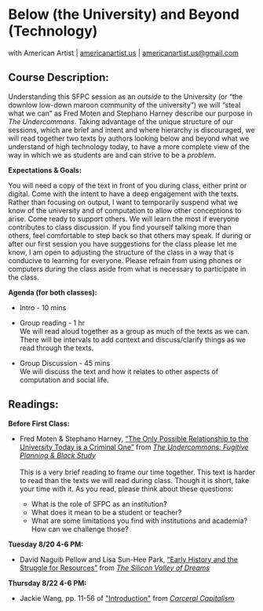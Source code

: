 # Below (the University) and Beyond (Technology)

with American Artist | [americanartist.us](http://americanartist.us/) | [americanartist.us@gmail.com](mailto:americanartist.us@gmail.com)

## Course Description: ##

Understanding this SFPC session as an *outside* to the University (or “the downlow low-down maroon community of the university”) we will “steal what we can” as Fred Moten and Stephano Harney describe our purpose in *The Undercommons*. Taking advantage of the unique structure of our sessions, which are brief and intent and where hierarchy is discouraged, we will read together two texts by authors looking below and beyond what we understand of high technology today, to have a more complete view of the way in which we as students are and can strive to be a *problem*.

**Expectations & Goals:**

You will need a copy of the text in front of you during class, either print or digital.
Come with the intent to have a deep engagement with the texts. Rather than focusing on output, I want to temporarily suspend what we know of the university and of computation to allow other conceptions to arise.
Come ready to support others. We will learn the most if everyone contributes to class discussion. If you find yourself talking more than others, feel comfortable to step back so that others may speak.
If during or after our first session you have suggestions for the class please let me know, I am open to adjusting the structure of the class in a way that is conducive to learning for everyone.
Please refrain from using phones or computers during the class aside from what is necessary to participate in the class.

**Agenda (for both classes):**

   * Intro - 10 mins

   * Group reading - 1 hr \
We will read aloud together as a group as much of the texts as we can. There will be intervals to add context and discuss/clarify things as we read through the texts.

  * Group Discussion - 45 mins \
We will discuss the text and how it relates to other aspects of computation and social life.

## Readings: ##

**Before First Class:**

   * Fred Moten & Stephano Harney, [“The Only Possible Relationship to the University Today is a Criminal One”](/undercommons_university-today.pdf) from [*The Undercommons: Fugitive Planning & Black Study*](http://www.minorcompositions.info/wp-content/uploads/2013/04/undercommons-web.pdf)\
   \
   This is a very brief reading to frame our time together. This text is harder to read than the texts we will read during class. Though it is short, take your time with it. As you read, please think about these questions:
      
      * What is the role of SFPC as an institution?
      * What does it mean to be a student or teacher?
      * What are some limitations you find with institutions and academia? How can we challenge those?

**Tuesday 8/20 4-6 PM:**

   * David Naguib Pellow and Lisa Sun-Hee Park, [“Early History and the Struggle for Resources”](/SiliconValley_2_EarlyHistory.pdf) from [*The Silicon Valley of Dreams*](https://nyupress.org/9780814767092/the-silicon-valley-of-dreams/)

**Thursday 8/22 4-6 PM:**

   * Jackie Wang, pp. 11-56 of ["Introduction"](/JackieWang_Introduction_CarceralCapitalism.pdf) from [*Carceral Capitalism*](https://mitpress.mit.edu/books/carceral-capitalism)


